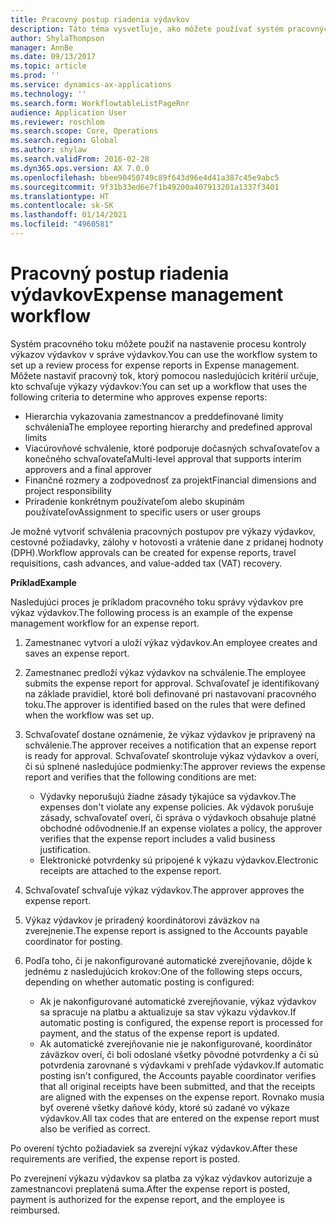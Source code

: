 ```yaml
---
title: Pracovný postup riadenia výdavkov
description: Táto téma vysvetľuje, ako môžete používať systém pracovných tokov v aplikácii Microsoft Dynamics 365 Finance na nastavenie procesu kontroly výkazov výdavkov v správe výdavkov.
author: ShylaThompson
manager: AnnBe
ms.date: 09/13/2017
ms.topic: article
ms.prod: ''
ms.service: dynamics-ax-applications
ms.technology: ''
ms.search.form: WorkflowtableListPageRnr
audience: Application User
ms.reviewer: roschlom
ms.search.scope: Core, Operations
ms.search.region: Global
ms.author: shylaw
ms.search.validFrom: 2016-02-28
ms.dyn365.ops.version: AX 7.0.0
ms.openlocfilehash: bbee90450749c89f643d96e4d41a387c45e9abc5
ms.sourcegitcommit: 9f31b33ed6e7f1b49200a407913201a1337f3401
ms.translationtype: HT
ms.contentlocale: sk-SK
ms.lasthandoff: 01/14/2021
ms.locfileid: "4960581"
---
```

# <a name="expense-management-workflow"></a><span data-ttu-id="5e023-103">Pracovný postup riadenia výdavkov</span><span class="sxs-lookup"><span data-stu-id="5e023-103">Expense management workflow</span></span>

<span data-ttu-id="5e023-104">Systém pracovného toku môžete použiť na nastavenie procesu kontroly výkazov výdavkov v správe výdavkov.</span><span class="sxs-lookup"><span data-stu-id="5e023-104">You can use the workflow system to set up a review process for expense reports in Expense management.</span></span> <span data-ttu-id="5e023-105">Môžete nastaviť pracovný tok, ktorý pomocou nasledujúcich kritérií určuje, kto schvaľuje výkazy výdavkov:</span><span class="sxs-lookup"><span data-stu-id="5e023-105">You can set up a workflow that uses the following criteria to determine who approves expense reports:</span></span>

- <span data-ttu-id="5e023-106">Hierarchia vykazovania zamestnancov a preddefinované limity schválenia</span><span class="sxs-lookup"><span data-stu-id="5e023-106">The employee reporting hierarchy and predefined approval limits</span></span>
- <span data-ttu-id="5e023-107">Viacúrovňové schválenie, ktoré podporuje dočasných schvaľovateľov a konečného schvaľovateľa</span><span class="sxs-lookup"><span data-stu-id="5e023-107">Multi-level approval that supports interim approvers and a final approver</span></span>
- <span data-ttu-id="5e023-108">Finančné rozmery a zodpovednosť za projekt</span><span class="sxs-lookup"><span data-stu-id="5e023-108">Financial dimensions and project responsibility</span></span>
- <span data-ttu-id="5e023-109">Priradenie konkrétnym používateľom alebo skupinám používateľov</span><span class="sxs-lookup"><span data-stu-id="5e023-109">Assignment to specific users or user groups</span></span>

<span data-ttu-id="5e023-110">Je možné vytvoriť schválenia pracovných postupov pre výkazy výdavkov, cestovné požiadavky, zálohy v hotovosti a vrátenie dane z pridanej hodnoty (DPH).</span><span class="sxs-lookup"><span data-stu-id="5e023-110">Workflow approvals can be created for expense reports, travel requisitions, cash advances, and value-added tax (VAT) recovery.</span></span>

<span data-ttu-id="5e023-111">**Príklad**</span><span class="sxs-lookup"><span data-stu-id="5e023-111">**Example**</span></span>

<span data-ttu-id="5e023-112">Nasledujúci proces je príkladom pracovného toku správy výdavkov pre výkaz výdavkov.</span><span class="sxs-lookup"><span data-stu-id="5e023-112">The following process is an example of the expense management workflow for an expense report.</span></span>

1. <span data-ttu-id="5e023-113">Zamestnanec vytvorí a uloží výkaz výdavkov.</span><span class="sxs-lookup"><span data-stu-id="5e023-113">An employee creates and saves an expense report.</span></span>
2. <span data-ttu-id="5e023-114">Zamestnanec predloží výkaz výdavkov na schválenie.</span><span class="sxs-lookup"><span data-stu-id="5e023-114">The employee submits the expense report for approval.</span></span> <span data-ttu-id="5e023-115">Schvaľovateľ je identifikovaný na základe pravidiel, ktoré boli definované pri nastavovaní pracovného toku.</span><span class="sxs-lookup"><span data-stu-id="5e023-115">The approver is identified based on the rules that were defined when the workflow was set up.</span></span>
3. <span data-ttu-id="5e023-116">Schvaľovateľ dostane oznámenie, že výkaz výdavkov je pripravený na schválenie.</span><span class="sxs-lookup"><span data-stu-id="5e023-116">The approver receives a notification that an expense report is ready for approval.</span></span> <span data-ttu-id="5e023-117">Schvaľovateľ skontroluje výkaz výdavkov a overí, či sú splnené nasledujúce podmienky:</span><span class="sxs-lookup"><span data-stu-id="5e023-117">The approver reviews the expense report and verifies that the following conditions are met:</span></span>

    - <span data-ttu-id="5e023-118">Výdavky neporušujú žiadne zásady týkajúce sa výdavkov.</span><span class="sxs-lookup"><span data-stu-id="5e023-118">The expenses don't violate any expense policies.</span></span> <span data-ttu-id="5e023-119">Ak výdavok porušuje zásady, schvaľovateľ overí, či správa o výdavkoch obsahuje platné obchodné odôvodnenie.</span><span class="sxs-lookup"><span data-stu-id="5e023-119">If an expense violates a policy, the approver verifies that the expense report includes a valid business justification.</span></span>
    - <span data-ttu-id="5e023-120">Elektronické potvrdenky sú pripojené k výkazu výdavkov.</span><span class="sxs-lookup"><span data-stu-id="5e023-120">Electronic receipts are attached to the expense report.</span></span>

4. <span data-ttu-id="5e023-121">Schvaľovateľ schvaľuje výkaz výdavkov.</span><span class="sxs-lookup"><span data-stu-id="5e023-121">The approver approves the expense report.</span></span>
5. <span data-ttu-id="5e023-122">Výkaz výdavkov je priradený koordinátorovi záväzkov na zverejnenie.</span><span class="sxs-lookup"><span data-stu-id="5e023-122">The expense report is assigned to the Accounts payable coordinator for posting.</span></span>
6. <span data-ttu-id="5e023-123">Podľa toho, či je nakonfigurované automatické zverejňovanie, dôjde k jednému z nasledujúcich krokov:</span><span class="sxs-lookup"><span data-stu-id="5e023-123">One of the following steps occurs, depending on whether automatic posting is configured:</span></span>

    - <span data-ttu-id="5e023-124">Ak je nakonfigurované automatické zverejňovanie, výkaz výdavkov sa spracuje na platbu a aktualizuje sa stav výkazu výdavkov.</span><span class="sxs-lookup"><span data-stu-id="5e023-124">If automatic posting is configured, the expense report is processed for payment, and the status of the expense report is updated.</span></span>
    - <span data-ttu-id="5e023-125">Ak automatické zverejňovanie nie je nakonfigurované, koordinátor záväzkov overí, či boli odoslané všetky pôvodné potvrdenky a či sú potvrdenia zarovnané s výdavkami v prehľade výdavkov.</span><span class="sxs-lookup"><span data-stu-id="5e023-125">If automatic posting isn't configured, the Accounts payable coordinator verifies that all original receipts have been submitted, and that the receipts are aligned with the expenses on the expense report.</span></span> <span data-ttu-id="5e023-126">Rovnako musia byť overené všetky daňové kódy, ktoré sú zadané vo výkaze výdavkov.</span><span class="sxs-lookup"><span data-stu-id="5e023-126">All tax codes that are entered on the expense report must also be verified as correct.</span></span>

<span data-ttu-id="5e023-127">Po overení týchto požiadaviek sa zverejní výkaz výdavkov.</span><span class="sxs-lookup"><span data-stu-id="5e023-127">After these requirements are verified, the expense report is posted.</span></span>

<span data-ttu-id="5e023-128">Po zverejnení výkazu výdavkov sa platba za výkaz výdavkov autorizuje a zamestnancovi preplatená suma.</span><span class="sxs-lookup"><span data-stu-id="5e023-128">After the expense report is posted, payment is authorized for the expense report, and the employee is reimbursed.</span></span>
